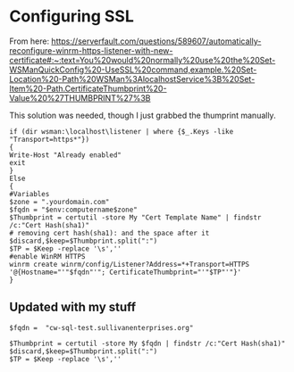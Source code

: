 # Configuring SSL

From here: https://serverfault.com/questions/589607/automatically-reconfigure-winrm-https-listener-with-new-certificate#:~:text=You%20would%20normally%20use%20the%20Set-WSManQuickConfig%20-UseSSL%20command,example.%20Set-Location%20-Path%20WSMan%3AlocalhostService%3B%20Set-Item%20-Path.CertificateThumbprint%20-Value%20%27THUMBPRINT%27%3B

This solution was needed, though I just grabbed the thumprint manually.

```
if (dir wsman:\localhost\listener | where {$_.Keys -like "Transport=https*"})
{
Write-Host "Already enabled"
exit
}
Else
{
#Variables
$zone = ".yourdomain.com"
$fqdn = "$env:computername$zone"
$Thumbprint = certutil -store My "Cert Template Name" | findstr /c:"Cert Hash(sha1)"
# removing cert hash(sha1): and the space after it
$discard,$keep=$Thumbprint.split(":")
$TP = $Keep -replace '\s',''
#enable WinRM HTTPS
winrm create winrm/config/Listener?Address=*+Transport=HTTPS '@{Hostname="'"$fqdn"'"; CertificateThumbprint="'"$TP"'"}'
}
```

## Updated with my stuff

```
$fqdn =  "cw-sql-test.sullivanenterprises.org"

$Thumbprint = certutil -store My $fqdn | findstr /c:"Cert Hash(sha1)"
$discard,$keep=$Thumbprint.split(":")
$TP = $Keep -replace '\s',''
```
